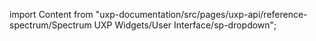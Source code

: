 
import Content from "uxp-documentation/src/pages/uxp-api/reference-spectrum/Spectrum UXP Widgets/User Interface/sp-dropdown";

<Content query="product=xd"/>
